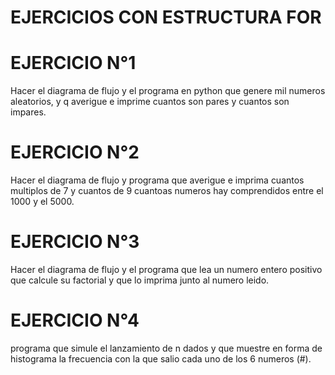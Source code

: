 # EJERCICIOS CON ESTRUCTURA FOR 

# EJERCICIO N°1
Hacer el diagrama de flujo y el programa en python que genere mil numeros aleatorios, y q averigue e imprime cuantos son pares y cuantos son impares.


# EJERCICIO N°2
Hacer el diagrama de flujo y programa que averigue e imprima cuantos multiplos de 7 y cuantos de 9 cuantoas numeros hay comprendidos entre el 1000 y el 5000.

# EJERCICIO N°3
Hacer el diagrama de flujo y el programa que lea un numero entero positivo que calcule su factorial y que lo imprima junto al numero leido.

# EJERCICIO N°4
programa que simule el lanzamiento de n dados y que muestre en forma de histograma la frecuencia con la que salio cada uno de los 6 numeros (#).